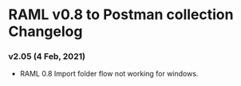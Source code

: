 # RAML v0.8 to Postman collection Changelog

### v2.05 (4 Feb, 2021)
* RAML 0.8 Import folder flow not working for windows.